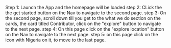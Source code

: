 Step 1: Launch the App and the homepage will be loaded
step 2: CLick the the get started button on the Nav to navigate to the second page.
step 3: On the second page, scroll down till you get to the what we do section on the cards, the card titled Contributor, click on the "explore" button to navigate to the next page.
step 4: On this page click on the "explore location" button on the Nav to navigate to the next page.
step 5: on this page click on the icon with Nigeria on it, to move to the last page.
